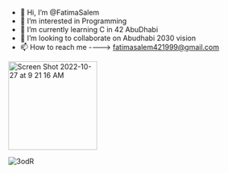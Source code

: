 - 👋 Hi, I’m @FatimaSalem
- 👀 I’m interested in Programming 
- 🌱 I’m currently learning C in 42 AbuDhabi 
- 💞️ I’m looking to collaborate on Abudhabi 2030 vision
- 📫 How to reach me ----> fatimasalem421999@gmail.com

<img width="176" alt="Screen Shot 2022-10-27 at 9 21 16 AM" src="https://user-images.githubusercontent.com/106735363/198198616-80b74ae7-a934-4b79-8e63-98bcd6c4481c.png">

![3odR](https://user-images.githubusercontent.com/106735363/198203677-470791c7-d6e8-48fe-b2c2-c7acb3ae9ed8.gif)

<!---
FatimaSalem/FatimaSalem is a ✨ special ✨ repository because its `README.md` (this file) appears on your GitHub profile.
You can click the Preview link to take a look at your changes.
--->
